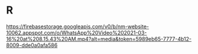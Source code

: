 # R

https://firebasestorage.googleapis.com/v0/b/nm-website-10062.appspot.com/o/WhatsApp%20Video%202021-03-16%20at%208.15.43%20AM.mp4?alt=media&token=5989eb65-7777-4b12-8009-dde0a0afa586
